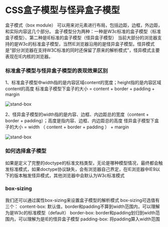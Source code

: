 # CSS盒子模型与怪异盒子模型
盒子模式（box module） 可以用来对元素进行布局，包括边距，边框，外边距，和实际内容这几个部分。
盒子模型分为两种：一种是W3c标准的盒子模型（标准盒子模型）、第二种是IE标准的盒子模型（怪异盒子模型）
当前大部分的浏览器支持的是W3c的标准盒子模型，当然IE浏览器沿用的是怪异盒子模型。怪异模式是“部分浏览器在支持W3C标准的同时还保留了原来的解析模式”，怪异模式主要表现在IE内核的浏览器。

### 标准盒子模型与怪异盒子模型的表现效果区别

1、标准盒子模型中width指的是内容区域content的宽度；height指的是内容区域content的高度
标准盒子模型下盒子的大小 = content + border + padding + margin

![stand-box](../../images/common/stand-box.jpg)

2、怪异盒子模型的width指的是内容、边框、内边距总的宽度（content + border + padding）；高度是指内容、边框、内边距总的高度
怪异盒子模型下盒子的大小 = width （ content + border + padding ） + margin

![stand-box](../../images/common/stand-box.jpg)


### 如何选择盒子模型
如果是定义了完整的doctype的标准文档类型，无论是哪种模型情况，最终都会触发标准模式，如果doctype协议缺失，会有浏览器自己界定，在IE浏览器中IE9以下的版本触发怪异模式，其他浏览器中会默认为W3c标准模式

### box-sizing
我们还可以通过属性box-sizing来设置盒子模型的解析模式
box-sizing可选值有三个：
content-box: 默认值，border和padding不算到width范围内，可以理解为是W3c的标准模型（default）
border-box: border和padding划归到width范围内，可以理解为是IE的怪异盒子模型
padding-box: 将padding算入width范围
